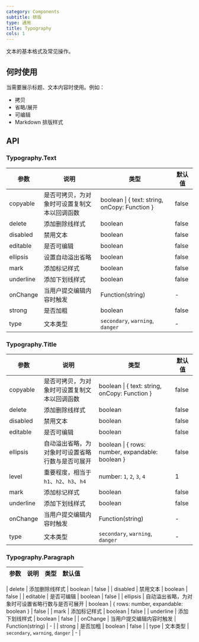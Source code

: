 ```yaml
---
category: Components
subtitle: 排版
type: 通用
title: Typography
cols: 1
---
```


文本的基本格式及常见操作。

## 何时使用

当需要展示标题、文本内容时使用。例如：
* 拷贝
* 省略/展开
* 可编辑
* Markdown 排版样式

## API

### Typography.Text

| 参数 | 说明 | 类型 | 默认值 |
| --- | --- | --- | --- |
| copyable | 是否可拷贝，为对象时可设置复制文本以回调函数 | boolean \| { text: string, onCopy: Function } | false |
| delete | 添加删除线样式 | boolean | false |
| disabled | 禁用文本 | boolean | false |
| editable | 是否可编辑 | boolean | false |
| ellipsis | 设置自动溢出省略 | boolean | false |
| mark | 添加标记样式 | boolean | false |
| underline | 添加下划线样式 | boolean | false |
| onChange | 当用户提交编辑内容时触发 | Function(string) | - |
| strong | 是否加粗 | boolean | false |
| type | 文本类型 | `secondary`, `warning`, `danger` | - |

### Typography.Title

| 参数 | 说明 | 类型 | 默认值 |
| --- | --- | --- | --- |
| copyable | 是否可拷贝，为对象时可设置复制文本以回调函数 | boolean \| { text: string, onCopy: Function } | false |
| delete | 添加删除线样式 | boolean | false |
| disabled | 禁用文本 | boolean | false |
| editable | 是否可编辑 | boolean | false |
| ellipsis | 自动溢出省略，为对象时可设置省略行数与是否可展开 | boolean \| { rows: number, expandable: boolean } | false |
| level | 重要程度，相当于 `h1`、`h2`、`h3`、`h4` | number: `1`, `2`, `3`, `4` | 1 |
| mark | 添加标记样式 | boolean | false |
| underline | 添加下划线样式 | boolean | false |
| onChange | 当用户提交编辑内容时触发 | Function(string) | - |
| type | 文本类型 | `secondary`, `warning`, `danger` | - |

### Typography.Paragraph

| 参数 | 说明 | 类型 | 默认值 |
| --- | --- | --- | --- |

| delete | 添加删除线样式 | boolean | false |
| disabled | 禁用文本 | boolean | false |
| editable | 是否可编辑 | boolean | false |
| ellipsis | 自动溢出省略，为对象时可设置省略行数与是否可展开 | boolean \| { rows: number, expandable: boolean } | false |
| mark | 添加标记样式 | boolean | false |
| underline | 添加下划线样式 | boolean | false |
| onChange | 当用户提交编辑内容时触发 | Function(string) | - |
| strong | 是否加粗 | boolean | false |
| type | 文本类型 | `secondary`, `warning`, `danger` | - |
